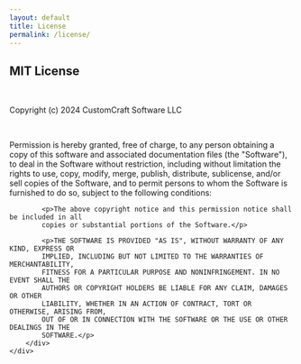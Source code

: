 ```yaml
---
layout: default
title: License
permalink: /license/
---
```


<section class="section">
    <div class="container">
        <h1 class="title has-text-centered primary-text">MIT License</h1>
        <br />
        <p class="subtitle has-text-centered">Copyright (c) 2024 CustomCraft Software LLC</p>
        <br />
        <div class="content">
            <p>Permission is hereby granted, free of charge, to any person obtaining a copy
            of this software and associated documentation files (the "Software"), to deal
            in the Software without restriction, including without limitation the rights
            to use, copy, modify, merge, publish, distribute, sublicense, and/or sell
            copies of the Software, and to permit persons to whom the Software is
            furnished to do so, subject to the following conditions:</p>

            <p>The above copyright notice and this permission notice shall be included in all
            copies or substantial portions of the Software.</p>

            <p>THE SOFTWARE IS PROVIDED "AS IS", WITHOUT WARRANTY OF ANY KIND, EXPRESS OR
            IMPLIED, INCLUDING BUT NOT LIMITED TO THE WARRANTIES OF MERCHANTABILITY,
            FITNESS FOR A PARTICULAR PURPOSE AND NONINFRINGEMENT. IN NO EVENT SHALL THE
            AUTHORS OR COPYRIGHT HOLDERS BE LIABLE FOR ANY CLAIM, DAMAGES OR OTHER
            LIABILITY, WHETHER IN AN ACTION OF CONTRACT, TORT OR OTHERWISE, ARISING FROM,
            OUT OF OR IN CONNECTION WITH THE SOFTWARE OR THE USE OR OTHER DEALINGS IN THE
            SOFTWARE.</p>
        </div>
    </div>
</section>